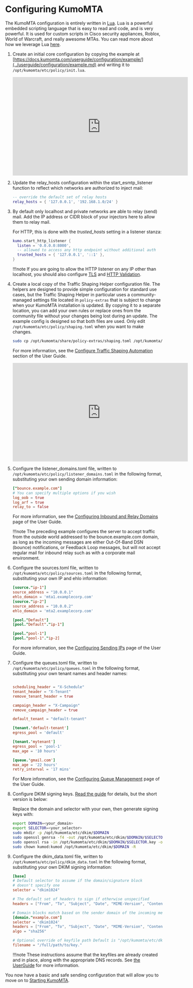# Configuring KumoMTA

The KumoMTA configuration is entirely written in [Lua](https://www.lua.org/home.html). Lua is a powerful embedded scripting language that is easy to read and code, and is very powerful. It is used for custom scripts in Cisco security appliances, Roblox, World of Warcraft, and really awesome MTAs. You can read more about how we leverage Lua [here](https://docs.kumomta.com/tutorial/lua_resources/).

1. Create an initial core configuration by copying the example at [https://docs.kumomta.com/userguide/configuration/example/](../userguide/configuration/example.md) and writing it to `/opt/kumomta/etc/policy/init.lua`.

    <iframe width="560" height="315" src="https://www.youtube.com/embed/pTnJQZtzsSg?si=aEpytrMLD5y6_NVn" title="YouTube video player" frameborder="0" allow="accelerometer; autoplay; clipboard-write; encrypted-media; gyroscope; picture-in-picture; web-share" allowfullscreen></iframe>

1. Update the relay_hosts configuration within the start_esmtp_listener function to reflect which networks are authorized to inject mail:

    ```lua
    -- override the default set of relay hosts
    relay_hosts = { '127.0.0.1', '192.168.1.0/24' }
    ```

1. By default only localhost and private networks are able to relay (send) mail.  Add the IP address or CIDR block of your injectors here to allow them to relay mail.

    For HTTP, this is done with the _*trusted_hosts*_ setting in a listener stanza:

    ```lua
    kumo.start_http_listener {
      listen = '0.0.0.0:8000',
      -- allowed to access any http endpoint without additional auth
      trusted_hosts = { '127.0.0.1', '::1' },
    }
    ```

    !!!note
        If you are going to allow the HTTP listener on any IP other than localhost, you should also configure [TLS](https://docs.kumomta.com/reference/kumo/start_http_listener/?h=tls#tls_private_key) and [HTTP Validation](https://docs.kumomta.com/reference/events/http_server_validate_auth_basic/).

1. Create a local copy of the Traffic Shaping Helper configuration file. The helpers are designed to provide simple configuration for standard use cases, but the Traffic Shaping Helper in particular uses a community-managed settings file located in `policy-extras` that is subject to change when your KumoMTA installation is updated. By copying it to a separate location, you can add your own rules or replace ones from the community file without your changes being lost during an update. The example config is designed so that both files are used. Only edit `/opt/kumomta/etc/policy/shaping.toml` when you want to make changes.

    ```bash
    sudo cp /opt/kumomta/share/policy-extras/shaping.toml /opt/kumomta/etc/policy/shaping.toml
    ```

    For more information, see the [Configure Traffic Shaping Automation](../userguide/configuration/trafficshapingautomation.md) section of the User Guide.

    <iframe width="560" height="315" src="https://www.youtube.com/embed/Vxbe5ExMOXk?si=2SC7o8FObyvWqavl" title="YouTube video player" frameborder="0" allow="accelerometer; autoplay; clipboard-write; encrypted-media; gyroscope; picture-in-picture; web-share" allowfullscreen></iframe>

1. Configure the listener_domains.toml file, written to `/opt/kumomta/etc/policy/listener_domains.toml` in the following format, substituting your own sending domain information:

    ```toml
    ["bounce.example.com"]
    # You can specify multiple options if you wish
    log_oob = true
    log_arf = true
    relay_to = false
    ```
    For more information, see the [Configuring Inbound and Relay Domains](../userguide/configuration/domains.md) page of the User Guide.

    !!!note
        The preceding example configures the server to accept traffic from the outside world addressed to the bounce.example.com domain, as long as the incoming messages are either Out-Of-Band DSN (bounce) notifications, or Feedback Loop messages, but will not accept regular mail for inbound relay such as with a corporate mail environment.

1. Configure the sources.toml file, written to `/opt/kumomta/etc/policy/sources.toml` in the following format, substituting your own IP and ehlo information:

    ```toml
    [source."ip-1"]
    source_address = "10.0.0.1"
    ehlo_domain = 'mta1.examplecorp.com'
    [source."ip-2"]
    source_address = "10.0.0.2"
    ehlo_domain = 'mta2.examplecorp.com'

    [pool."Default"]
    [pool."Default"."ip-1"]

    [pool."pool-1"]
    [pool."pool-1"."ip-2]
    ```

    For more information, see the [Configuring Sending IPs](../userguide/configuration/sendingips.md) page of the User Guide.

1. Configure the queues.toml file, written to `/opt/kumomta/etc/policy/queues.toml` in the following format, substituting your own tenant names and header names:

    ```toml

    scheduling_header = "X-Schedule"
    tenant_header = "X-Tenant"
    remove_tenant_header = true

    campaign_header = "X-Campaign"
    remove_campaign_header = true

    default_tenant = "default-tenant"

    [tenant.'default-tenant']
    egress_pool = 'default'

    [tenant.'mytenant']
    egress_pool = 'pool-1'
    max_age = '10 hours'

    [queue.'gmail.com']
    max_age = '22 hours'
    retry_interval = '17 mins'
    ```

    For More information, see the [Configuring Queue Management](../userguide/configuration/queuemanagement.md) page of the User Guide.

1. Configure DKIM signing keys. [Read the guide](https://docs.kumomta.com/userguide/configuration/dkim/) for details, but the short version is below:

    Replace the domain and selector with your own, then generate signing keys with:

    ```bash
    export DOMAIN=<your_domain>
    export SELECTOR=<your_selector>
    sudo mkdir -p /opt/kumomta/etc/dkim/$DOMAIN
    sudo openssl genrsa -f4 -out /opt/kumomta/etc/dkim/$DOMAIN/$SELECTOR.key 1024
    sudo openssl rsa -in /opt/kumomta/etc/dkim/$DOMAIN/$SELECTOR.key -outform PEM -pubout -out /opt/kumomta/etc/dkim/$DOMAIN/$SELECTOR.pub
    sudo chown kumod:kumod /opt/kumomta/etc/dkim/$DOMAIN -R
    ```

1. Configure the dkim_data.toml file, written to `/opt/kumomta/etc/policy/dkim_data.toml` in the following format, substituting your own DKIM signing information:

    ```toml
    [base]
    # Default selector to assume if the domain/signature block
    # doesn't specify one
    selector = "dkim1024"

    # The default set of headers to sign if otherwise unspecified
    headers = ["From", "To", "Subject", "Date", "MIME-Version", "Content-Type", "Sender"]

    # Domain blocks match based on the sender domain of the incoming message
    [domain."example.com"]
    selector = 'dkim1024'
    headers = ["From", "To", "Subject", "Date", "MIME-Version", "Content-Type", "Sender"]
    algo = "sha256"

    # Optional override of keyfile path Default is "/opt/kumomta/etc/dkim/DOMAIN/SELECTOR.key"
    filename = "/full/path/to/key."
    ```

    !!!note
        These instructions assume that the keyfiles are already created and in place, along with the appropriate DNS records. See [the UserGuide](../userguide/configuration/dkim.md) for more information.

You now have a basic and safe sending configuration that will allow you to move on to [Starting KumoMTA](./starting_kumomta.md).
